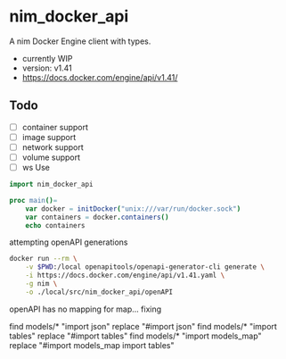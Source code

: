 # nim_docker_api
A nim Docker Engine client with types.

- currently WIP
- version: v1.41
- https://docs.docker.com/engine/api/v1.41/

## Todo
- [ ] container support
- [ ] image support
- [ ] network support
- [ ] volume support
- [ ] ws
Use
```nim
import nim_docker_api

proc main()=
    var docker = initDocker("unix:///var/run/docker.sock")
    var containers = docker.containers()
    echo containers

```



attempting openAPI generations
```bash
docker run --rm \
    -v $PWD:/local openapitools/openapi-generator-cli generate \
    -i https://docs.docker.com/engine/api/v1.41.yaml \
    -g nim \
    -o ./local/src/nim_docker_api/openAPI

```

openAPI has no mapping for map... fixing

find models/* "import json" replace "#import json"
find models/* "import tables" replace "#import tables"
find models/* "import models_map" replace "#import models_map
import tables"

<!-- need to deal with import object -->